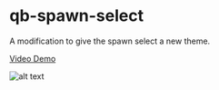 # qb-spawn-select

A modification to give the spawn select a new theme.

[Video Demo](https://youtu.be/dPBh6rHu6Tc)


![alt text](https://i.imgur.com/7uZg3oR.png)
